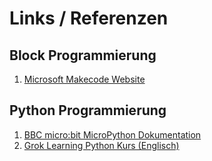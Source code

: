 # Links / Referenzen

## Block Programmierung

1.  [Microsoft Makecode Website](https://makecode.microbit.org/)


## Python Programmierung

1.   [BBC micro:bit MicroPython Dokumentation](https://microbit-micropython.readthedocs.io/en/latest/index.html)
1.   [Grok Learning Python Kurs (Englisch)](https://groklearning.com/course/microbit-crash-course/)

